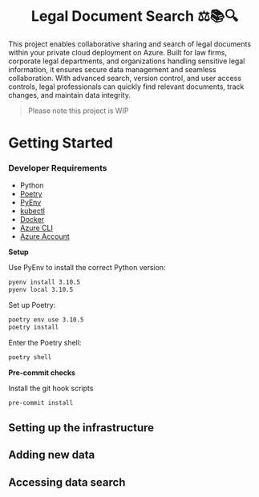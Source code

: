 <h1 align="center">
    Legal Document Search ⚖️📚🔍
</h1>

<p align="center">
</p>

This project enables collaborative sharing and search of legal documents within your private cloud deployment on Azure. Built for law firms, corporate legal departments, and organizations handling sensitive legal information, it ensures secure data management and seamless collaboration. With advanced search, version control, and user access controls, legal professionals can quickly find relevant documents, track changes, and maintain data integrity.

> Please note this project is WIP

# Getting Started

### Developer Requirements

* Python
* [Poetry](https://python-poetry.org/)
* [PyEnv](https://github.com/pyenv/pyenv)
* [kubectl](https://kubernetes.io/docs/tasks/tools/#kubectl)
* [Docker](https://docs.docker.com/engine/install/)
* [Azure CLI](https://learn.microsoft.com/en-us/cli/azure/)
* [Azure Account](https://azure.microsoft.com/en-gb)

**Setup**

Use PyEnv to install the correct Python version:

```bash
pyenv install 3.10.5
pyenv local 3.10.5
```

Set up Poetry:

```bash
poetry env use 3.10.5
poetry install
```

Enter the Poetry shell:

```bash
poetry shell
```

**Pre-commit checks**

Install the git hook scripts

```bash
pre-commit install
```

## Setting up the infrastructure

## Adding new data

## Accessing data search
